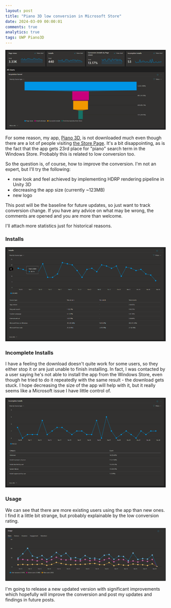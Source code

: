 ```yaml
---
layout: post
title: "Piano 3D low conversion in Microsoft Store"
date: 2024-03-09 00:00:01
comments: true
analytics: true
tags: UWP Piano3D
---
```


<img src='/public/images/2024/piano3dLowConversion/piano3dAcquisition.png' alt="a aquisition funnel graph of Piano 3D app on Windows"/>

For some reason, my app, [Piano 3D](https://piano3d.com), is not downloaded much even though there are a lot of people visiting [the Store Page](https://apps.microsoft.com/detail/9wzdncrdcwvn?hl=en-us). It's a bit disappointing, as is the fact that the app gets 23rd place for "piano" search term in the Windows Store. Probably this is related to low conversion too.

So the question is, of course, how to improve the conversion. I'm not an expert, but I'll try the following:

- new look and feel achieved by implementing HDRP rendering pipeline in Unity 3D
- decreasing the app size (currently ~123MB)
- new logo

This post will be the baseline for future updates, so just want to track conversion change.
If you have any advice on what may be wrong, the comments are opened and you are more than welcome.

I'll attach more statistics just for historical reasons.
<br>

### Installs

<img src='/public/images/2024/piano3dLowConversion/piano3dInstalls.png' alt="a graph of Piano 3D isntalls"/>

### Incomplete Installs

I have a feeling the download doesn't quite work for some users, so they either stop it or are just unable to finish installing. In fact, I was contacted by a user saying he's not able to install the app from the Windows Store, even though he tried to do it repeatedly with the same result - the download gets stuck. I hope decreasing the size of the app will help with it, but it really seems like a Microsoft issue I have little control of.

<img src='/public/images/2024/piano3dLowConversion/piano3dIncompleteInstalls.png' alt="a graph of Piano 3D incomplete installs"/>

### Usage

We can see that there are more existing users using the app than new ones. I find it a little bit strange, but probably explainable by the low conversion rating.

<img src='/public/images/2024/piano3dLowConversion/piano3dUsage.png' alt="a graph of Piano 3D usage"/>

I'm going to release a new updated version with significant improvements which hopefully will improve the conversion and post my updates and findings in future posts.
